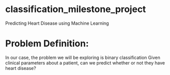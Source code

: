 # classification_milestone_project
Predicting Heart Disease using Machine Learning
# Problem Definition:
In our case, the problem we will be exploring is binary classification
Given clinical parameters about a patient, can we predict whether or not they have heart disease?
